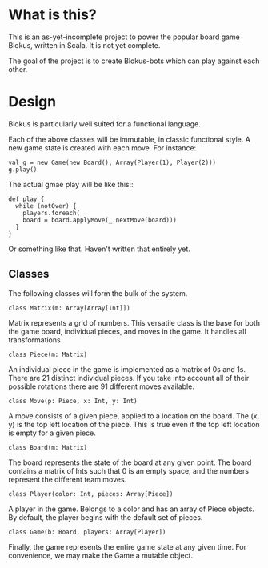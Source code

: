 What is this?
=============

This is an as-yet-incomplete project to power the popular board game Blokus, 
written in Scala. It is not yet complete.

The goal of the project is to create Blokus-bots which can play against each
other.

Design
=============

Blokus is particularly well suited for a functional language. 


Each of the above classes will be immutable, in classic functional style. A 
new game state is created with each move. For instance:

    val g = new Game(new Board(), Array(Player(1), Player(2)))
    g.play()

The actual gmae play will be like this::

    def play {
      while (notOver) {
        players.foreach(
        board = board.applyMove(_.nextMove(board)))
      }
    }

Or something like that. Haven't written that entirely yet.

Classes
-------

The following classes will form the bulk of the system.

    class Matrix(m: Array[Array[Int]])

Matrix represents a grid of numbers. This versatile class is the base
for both the game board, individual pieces, and moves in the game.
It handles all transformations

    class Piece(m: Matrix)

An individual piece in the game is implemented as a matrix of 0s and 1s.
There are 21 distinct individual pieces. If you take into account all of
their possible rotations there are 91 different moves available.

    class Move(p: Piece, x: Int, y: Int)

A move consists of a given piece, applied to a location on the board.
The (x, y) is the top left location of the piece. This is true even if
the top left location is empty for a given piece.


    class Board(m: Matrix)

The board represents the state of the board at any given point. The board
contains a matrix of Ints such that 0 is an empty space, and the numbers
represent the different team moves.

    class Player(color: Int, pieces: Array[Piece])

A player in the game. Belongs to a color and has an array of Piece objects.
By default, the player begins with the default set of pieces.
 
    class Game(b: Board, players: Array[Player])

Finally, the game represents the entire game state at any given time. For
convenience, we may make the Game a mutable object.


